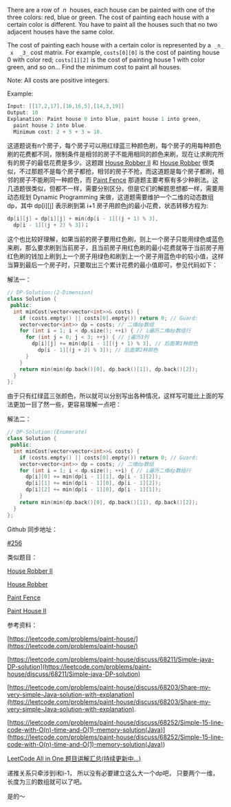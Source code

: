 There are a row of  _n_  houses, each house can be painted with one of the three colors: red, blue or green. The cost of painting each house with a certain color is different. You have to paint all the houses such that no two adjacent houses have the same color.

The cost of painting each house with a certain color is represented by a  `_n_  x  _3_` cost matrix. For example, `costs[0][0]` is the cost of painting house 0 with color red; `costs[1][2]` is the cost of painting house 1 with color green, and so on... Find the minimum cost to paint all houses.

Note: All costs are positive integers.

Example:

```cpp
Input: [[17,2,17],[16,16,5],[14,3,19]]
Output: 10
Explanation: Paint house 0 into blue, paint house 1 into green,
  paint house 2 into blue. 
  Minimum cost: 2 + 5 + 3 = 10.
```

这道题说有n个房子，每个房子可以用红绿蓝三种颜色刷，每个房子的用每种颜色刷的花费都不同，限制条件是相邻的房子不能用相同的颜色来刷，现在让求刷完所有的房子的最低花费是多少。这题跟 [House Robber II](http://www.cnblogs.com/grandyang/p/4518674.html) 和 [House Robber](http://www.cnblogs.com/grandyang/p/4383632.html) 很类似，不过那题不是每个房子都抢，相邻的房子不抢，而这道题是每个房子都刷，相邻的房子不能刷同一种颜色，而 [Paint Fence](http://www.cnblogs.com/grandyang/p/5231220.html) 那道题主要考察有多少种刷法。这几道题很类似，但都不一样，需要分别区分。但是它们的解题思想都一样，需要用动态规划 Dynamic Programming 来做，这道题需要维护一个二维的动态数组 dp，其中 dp\[i\]\[j\] 表示刷到第 i+1 房子用颜色j的最小花费，状态转移方程为:

```cpp
dp[i][j] = dp[i][j] + min(dp[i - 1][(j + 1) % 3],
  dp[i - 1][(j + 2) % 3])；
```

这个也比较好理解，如果当前的房子要用红色刷，则上一个房子只能用绿色或蓝色来刷，那么要求刷到当前房子，且当前房子用红色刷的最小花费就等于当前房子用红色刷的钱加上刷到上一个房子用绿色和刷到上一个房子用蓝色中的较小值，这样当算到最后一个房子时，只要取出三个累计花费的最小值即可，参见代码如下：

解法一：

```cpp
// DP-Solution:(2-Dimension)
class Solution {
 public:
  int minCost(vector<vector<int>>& costs) {
    if (costs.empty() || costs[0].empty()) return 0; // Guard:
    vector<vector<int>> dp = costs; // 二维dp数组
    for (int i = 1; i < dp.size(); ++i) { // i遍历二维dp数组行
      for (int j = 0; j < 3; ++j) { // j遍历3列
        dp[i][j] += min(dp[i - 1][(j + 1) % 3], // 后面第1种颜色
          dp[i - 1][(j + 2) % 3]); // 后面第2种颜色
      }
    }
    return min(min(dp.back()[0], dp.back()[1]), dp.back()[2]);
  }
};
```

由于只有红绿蓝三张颜色，所以就可以分别写出各种情况，这样写可能比上面的写法更加一目了然一些，更容易理解一点吧：

解法二：

```cpp
// DP-Solution:(Enumerate)
class Solution {
 public:
  int minCost(vector<vector<int>>& costs) {
    if (costs.empty() || costs[0].empty()) return 0; // Guard:
    vector<vector<int>> dp = costs; // 二维dp数组
    for (int i = 1; i < dp.size(); ++i) { // i遍历二维dp数组行
      dp[i][0] += min(dp[i - 1][1], dp[i - 1][2]);
      dp[i][1] += min(dp[i - 1][0], dp[i - 1][2]);
      dp[i][2] += min(dp[i - 1][0], dp[i - 1][1]);
    }
    return min(min(dp.back()[0], dp.back()[1]), dp.back()[2]);
  }
};
```

Github 同步地址：

[#256](https://github.com/grandyang/leetcode/issues/256)

类似题目：

[House Robber II](http://www.cnblogs.com/grandyang/p/4518674.html)

[House Robber](http://www.cnblogs.com/grandyang/p/4383632.html)

[Paint Fence](http://www.cnblogs.com/grandyang/p/5231220.html)

[Paint House II](http://www.cnblogs.com/grandyang/p/5322870.html)

参考资料：

[https://leetcode.com/problems/paint-house/](https://leetcode.com/problems/paint-house/)

[https://leetcode.com/problems/paint-house/discuss/68211/Simple-java-DP-solution](https://leetcode.com/problems/paint-house/discuss/68211/Simple-java-DP-solution)

[https://leetcode.com/problems/paint-house/discuss/68203/Share-my-very-simple-Java-solution-with-explanation](https://leetcode.com/problems/paint-house/discuss/68203/Share-my-very-simple-Java-solution-with-explanation).

[](<https://leetcode.com/problems/paint-house/discuss/68252/Simple-15-line-code-with-O(n)-time-and-O(1)-memory-solution(Java)>)[https://leetcode.com/problems/paint-house/discuss/68252/Simple-15-line-code-with-O(n)-time-and-O(1)-memory-solution(Java)](<https://leetcode.com/problems/paint-house/discuss/68252/Simple-15-line-code-with-O(n)-time-and-O(1)-memory-solution(Java)>)

[LeetCode All in One 题目讲解汇总(持续更新中...)](http://www.cnblogs.com/grandyang/p/4606334.html)

递推关系只牵涉到i和i-1， 所以没有必要建立这么大一个dp吧， 只要两个一维，长度为三的数组就可以了吧。

是的～
